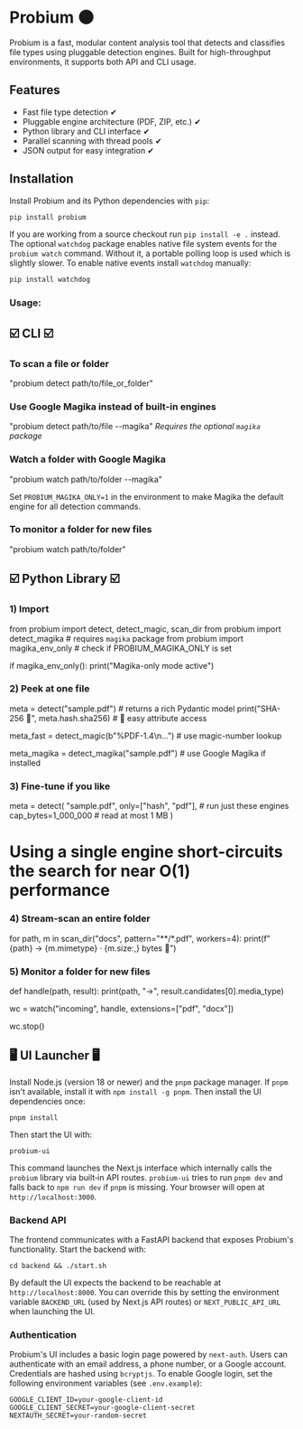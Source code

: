 # Probium 🌑
<!-- BEGIN LATEST DOWNLOAD BUTTON -->
<!-- END LATEST DOWNLOAD BUTTON -->
Probium is a fast, modular content analysis tool that detects and classifies file types using pluggable detection engines. Built for high-throughput environments, it supports both API and CLI usage.

## Features

- Fast file type detection ✔
- Pluggable engine architecture (PDF, ZIP, etc.) ✔
- Python library and CLI interface ✔
- Parallel scanning with thread pools ✔
- JSON output for easy integration ✔


## Installation

Install Probium and its Python dependencies with ``pip``:

```bash
pip install probium
```

If you are working from a source checkout run ``pip install -e .`` instead.
The optional ``watchdog`` package enables native file system events for the
``probium watch`` command. Without it, a portable polling loop is used which is
slightly slower. To enable native events install ``watchdog`` manually:

```bash
pip install watchdog
```

### Usage:



## ☑️ CLI ☑️

### To scan a file or folder
"probium detect path/to/file_or_folder"

### Use Google Magika instead of built-in engines
"probium detect path/to/file --magika"
*Requires the optional `magika` package*

### Watch a folder with Google Magika
"probium watch path/to/folder --magika"

Set ``PROBIUM_MAGIKA_ONLY=1`` in the environment to make Magika the default
engine for all detection commands.


### To monitor a folder for new files
"probium watch path/to/folder"



## ☑️ Python Library ☑️


### 1) Import

from probium import detect, detect_magic, scan_dir
from probium import detect_magika  # requires `magika` package
from probium import magika_env_only  # check if PROBIUM_MAGIKA_ONLY is set

if magika_env_only():
    print("Magika-only mode active")


### 2) Peek at one file
meta = detect("sample.pdf")            # returns a rich Pydantic model
print("SHA-256 🔮", meta.hash.sha256)  # 🍇 easy attribute access

meta_fast = detect_magic(b"%PDF-1.4\n...")  # use magic-number lookup

meta_magika = detect_magika("sample.pdf")  # use Google Magika if installed

### 3) Fine-tune if you like
meta = detect(
    "sample.pdf",
    only=["hash", "pdf"],   # run just these engines
    cap_bytes=1_000_000     # read at most 1 MB
)
# Using a single engine short-circuits the search for near O(1) performance

### 4) Stream-scan an entire folder
for path, m in scan_dir("docs", pattern="**/*.pdf", workers=4):
    print(f"{path} → {m.mimetype} · {m.size:,} bytes 🍇")

### 5) Monitor a folder for new files
def handle(path, result):
    print(path, "→", result.candidates[0].media_type)

wc = watch("incoming", handle, extensions=["pdf", "docx"])

wc.stop()

## 🖥️ UI Launcher 🖥️

Install Node.js (version 18 or newer) and the ``pnpm`` package manager. If
``pnpm`` isn't available, install it with ``npm install -g pnpm``. Then install
the UI dependencies once:


```
pnpm install
```

Then start the UI with:

```
probium-ui
```


This command launches the Next.js interface which internally calls the
``probium`` library via built‑in API routes. ``probium-ui`` tries to run ``pnpm
dev`` and falls back to ``npm run dev`` if ``pnpm`` is missing. Your browser will
open at `http://localhost:3000`.

### Backend API

The frontend communicates with a FastAPI backend that exposes Probium's
functionality. Start the backend with:

```
cd backend && ./start.sh
```

By default the UI expects the backend to be reachable at
`http://localhost:8000`. You can override this by setting the environment
variable `BACKEND_URL` (used by Next.js API routes) or
`NEXT_PUBLIC_API_URL` when launching the UI.

### Authentication

Probium's UI includes a basic login page powered by `next-auth`. Users can
authenticate with an email address, a phone number, or a Google account.
Credentials are hashed using `bcryptjs`. To enable Google login, set the
following environment variables (see `.env.example`):

```
GOOGLE_CLIENT_ID=your-google-client-id
GOOGLE_CLIENT_SECRET=your-google-client-secret
NEXTAUTH_SECRET=your-random-secret
```

